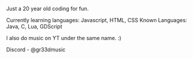 Just a 20 year old coding for fun.

Currently learning languages: Javascript, HTML, CSS
Known Languages: Java, C, Lua, GDScript

I also do music on YT under the same name. :)

Discord - @gr33dmusic
